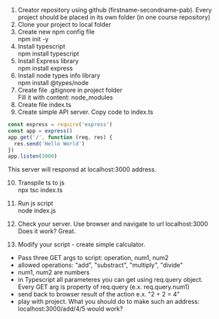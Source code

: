 1. Creator repository using github (firstname-secondname-pab). 
Every project should be placed in its own folder (in one course repository)
2. Clone your project to local folder
3. Create new npm config file  
npm init -y
4. Install typescript  
npm install typescript
5. Install Express library  
npm install express
6. Install node types info library  
npm install @types/node  
7. Create file .gitignore in project folder  
Fill it with content: node_modules
8. Create file index.ts  
9. Create simple API server. Copy code to index.ts  
```typescript
const express = require('express')  
const app = express()  
app.get('/', function (req, res) {  
  res.send('Hello World')  
})  
app.listen(3000)  
```
This server will responsd at localhost:3000 address.  
  
10. Transpile ts to js  
npx tsc index.ts
11. Run js script  
node index.js  
12. Check your server. Use browser and navigate to url localhost:3000  
Does it work? Great.    
  
13. Modify your script - create simple calculator.  
* Pass three GET args to script: operation, num1, num2  
* allowed operations:  "add", "substract", "multiply", "divide"  
* num1, num2 are numbers  
* in Typescript all parameteres you can get using req.query object.   
 Every GET arg is property of req.query (e.x. req.query.num1)  
* send back to browser result of the action e.x. "2 + 2 = 4"   
* play with project. What you should do to make such an address: localhost:3000/add/4/5 would work?

